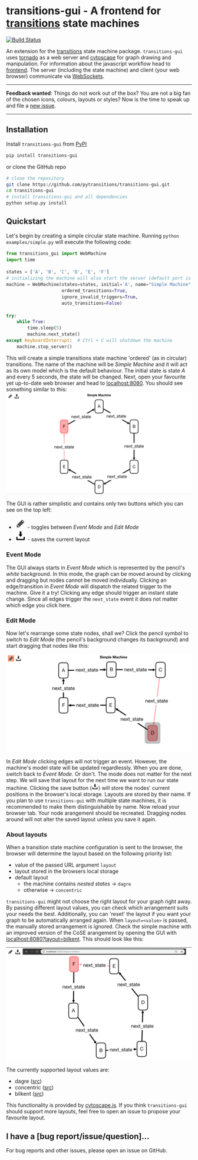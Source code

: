 
# transitions-gui - A frontend for [transitions](https://github.com/pytransitions/transitions) state machines 
[![Build Status](https://travis-ci.org/pytransitions/transitions-gui.svg?branch=master)](https://travis-ci.org/pytransitions/transitions-gui)

An extension for the [transitions](https://github.com/pytransitions/transitions) state machine package.
`transitions-gui` uses [tornado](https://www.tornadoweb.org) as a web server and [cytoscape](http://js.cytoscape.org) for graph drawing and manipulation. For information about the javascript workflow head to [frontend](./frontend).
The server (including the state machine) and client (your web browser) communicate via [WebSockets](https://developer.mozilla.org/en-US/docs/Web/API/WebSockets_API).

***
**Feedback wanted**: Things do not work out of the box? You are not a big fan of the chosen icons, colours, layouts or styles? Now is the time to speak up and file a [new issue](https://github.com/aleneum/transitions-gui/issues/new).
***

## Installation

Install `transitions-gui` from [PyPI](https://pypi.org/project/transitions-gui/)

```bash
pip install transitions-gui
```

or clone the GitHub repo

```bash
# clone the repository
git clone https://github.com/pytransitions/transitions-gui.git
cd transitions-gui
# install transitions-gui and all dependencies
python setup.py install
```

## Quickstart

Let's begin by creating a simple circular state machine.
Running `python examples/simple.py` will execute the following code:

```python
from transitions_gui import WebMachine
import time

states = ['A', 'B', 'C', 'D', 'E', 'F']
# initializing the machine will also start the server (default port is 8080)
machine = WebMachine(states=states, initial='A', name="Simple Machine",
                     ordered_transitions=True,
                     ignore_invalid_triggers=True,
                     auto_transitions=False)

try:
    while True:
        time.sleep(5)
        machine.next_state()
except KeyboardInterrupt:  # Ctrl + C will shutdown the machine
    machine.stop_server()
```

This will create a simple transitions state machine 'ordered' (as in circular) transitions. The name of the machine will be *Simple Machine* and it will act as its own model which is the default behaviour. The initial state is state *A* and every 5 seconds, the state will be changed. Next, open your favourite yet up-to-date web browser and head to [localhost:8080](http://localhost:8080). You should see something similar to this:
![initial view](doc/img/initial-view.png)

The GUI is rather simplistic and contains only two buttons which you can see on the top left:

* ![pencil](doc/img/pencil.png) - toggles between *Event Mode* and *Edit Mode*
* ![save](doc/img/save.png) - saves the current layout

### Event Mode

The GUI always starts in *Event Mode* which is represented by the pencil's *white* background. In this mode, the graph can be moved around by clicking and dragging but nodes cannot be moved individually. Clicking an edge/transition in *Event Mode* will dispatch the related trigger to the machine. Give it a try! Clicking any edge should trigger an instant state change. Since all edges trigger the `next_state` event it does not matter which edge you click here.

### Edit Mode

Now let's rearrange some state nodes, shall we? Click the pencil symbol to switch to *Edit Mode* (the pencil's background changes its background) and start dragging that nodes like this:

![](doc/img/edit-view.png)

In *Edit Mode* clicking edges will not trigger an event. However, the machine's model state will be updated regardlessly.
When you are done, switch back to *Event Mode*. Or don't. The mode does not matter for the next step. We will save that layout for the next time we want to run our state machine. Clicking the save button (<img src="transitions_gui/static/img/save.svg" height="18" />) will store the nodes' current positions in the browser's local storage. Layouts are stored by their name. If you plan to use `transitions-gui` with multiple state machines, it is recommended to make them distinguishable by name. Now reload your browser tab. Your node arangement should be recreated.
Dragging nodes around will not alter the saved layout unless you save it again.

### About layouts

When a transition state machine configuration is sent to the browser, the browser will determine the layout based on the following priority list:

* value of the passed URL argument `layout`
* layout stored in the browsers local storage
* default layout
  - the machine contains *nested states* -> `dagre`
  - otherwise -> `concentric`
  
`transitions-gui` might not choose the right layout for your graph right away. By passing different layout values, you can check which arrangement suits your needs the best. Additionally, you can 'reset' the layout if you want your graph to be automatically arranged again. When `layout=<value>` is passed, the manually stored arrangement is ignored. Check the simple machine with an improved version of the CoSE arangement by opening the GUI with [localhost:8080?layout=bilkent](http://localhost:8080?layout=bilkent). This should look like this:

![bilkent](doc/img/load-layout.png)

The currently supported layout values are:

* dagre ([src](https://github.com/cytoscape/cytoscape.js-dagre))
* concentric ([src](http://js.cytoscape.org/#layouts/concentric))
* bilkent ([src](https://github.com/cytoscape/cytoscape.js-cose-bilkent))

This functionality is provided by [cytoscape.js](http://js.cytoscape.org/). If you think `transitions-gui` should support more layouts, feel free to open an issue to propose your favourite layout.

## I have a [bug report/issue/question]...

For bug reports and other issues, please open an issue on GitHub.
